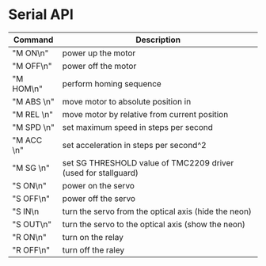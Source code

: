
# Serial API

| Command       | Description        |
| ------------- | ------------------ |
| "M <id> ON\n" | power up the motor |
| "M <id> OFF\n" | power off the motor |
| "M <id> HOM\n" | perform homing sequence |
| "M <id> ABS <steps>\n" | move motor to absolute position in <steps> |
| "M <id> REL <steps>\n" | move motor by relative <steps> from current position |
| "M <id> SPD <speed>\n" | set maximum speed in steps per second |
| "M <id> ACC <acceleration>\n" | set acceleration in steps per second^2 |
| "M <id> SG <sgthresh>\n" | set SG THRESHOLD value of TMC2209 driver (used for stallguard) |
| "S ON\n" | power on the servo |
| "S OFF\n" | power off the servo |
| "S IN\n | turn the servo from the optical axis (hide the neon) |
| "S OUT\n" | turn the servo to the optical axis (show the neon) |
| "R ON\n" | turn on the relay |
| "R OFF\n" | turn off the raley |

